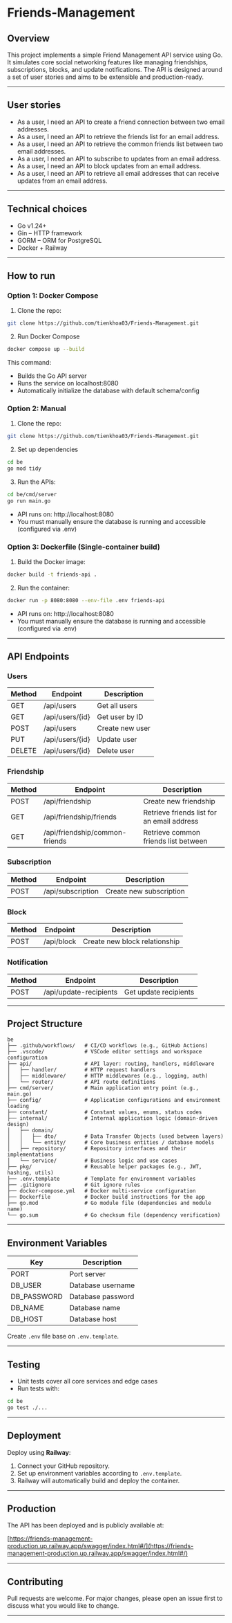 # Friends-Management

## Overview
This project implements a simple Friend Management API service using Go. It simulates core social networking features like managing friendships, subscriptions, blocks, and update notifications. The API is designed around a set of user stories and aims to be extensible and production-ready.

---

## User stories
- As a user, I need an API to create a friend connection between two email
addresses.
- As a user, I need an API to retrieve the friends list for an email address.
- As a user, I need an API to retrieve the common friends list between two
email addresses.
- As a user, I need an API to subscribe to updates from an email address.
- As a user, I need an API to block updates from an email address.
- As a user, I need an API to retrieve all email addresses that can receive
updates from an email address.
---

## Technical choices

- Go v1.24+
- Gin – HTTP framework
- GORM – ORM for PostgreSQL
- Docker + Railway

---

## How to run

### Option 1: Docker Compose 

1. Clone the repo:
```bash
git clone https://github.com/tienkhoa03/Friends-Management.git
```
2. Run Docker Compose

```bash
docker compose up --build
```
This command:
- Builds the Go API server
- Runs the service on localhost:8080
- Automatically initialize the database with default schema/config

### Option 2: Manual

1. Clone the repo:
```bash
git clone https://github.com/tienkhoa03/Friends-Management.git
```
2. Set up dependencies
```bash
cd be
go mod tidy
```
3. Run the APIs:
```bash
cd be/cmd/server
go run main.go
```

- API runs on: http://localhost:8080
- You must manually ensure the database is running and accessible (configured via .env)

### Option 3: Dockerfile (Single-container build)
1. Build the Docker image:
```bash
docker build -t friends-api .
```
2. Run the container:
```bash
docker run -p 8080:8080 --env-file .env friends-api
```
- API runs on: http://localhost:8080
- You must manually ensure the database is running and accessible (configured via .env)

---

## API Endpoints

### **Users**

| Method | Endpoint           | Description    |
| ------ | ------------------ | -------------  |
| GET    | /api/users         | Get all users  |
| GET    | /api/users/{id}    | Get user by ID |
| POST   | /api/users         | Create new user|
| PUT    | /api/users/{id}    | Update user    |
| DELETE | /api/users/{id}    | Delete user    |

### **Friendship**

| Method | Endpoint                       | Description                               |
| ------ | ------------------------------ | ----------------------------------------- |
| POST   | /api/friendship                | Create new friendship                     |
| GET    | /api/friendship/friends        | Retrieve friends list for an email address|
| GET    | /api/friendship/common-friends | Retrieve common friends list between      |

### **Subscription**

| Method | Endpoint           | Description             |
| ------ | ------------------ | ----------------------  |
| POST   | /api/subscription  | Create new subscription |

### **Block**

| Method | Endpoint           | Description                    |
| ------ | ------------------ | -----------------------------  |
| POST   | /api/block         | Create new block relationship  |

### **Notification**

| Method | Endpoint                | Description            |
| ------ | ----------------------- | -------------          |
| POST    | /api/update-recipients | Get update recipients  |

---

## Project Structure

```
be
├── .github/workflows/   # CI/CD workflows (e.g., GitHub Actions)
├── .vscode/             # VSCode editor settings and workspace configuration
├── api/                 # API layer: routing, handlers, middleware
│   ├── handler/         # HTTP request handlers
│   ├── middleware/      # HTTP middlewares (e.g., logging, auth)
│   └── router/          # API route definitions
├── cmd/server/          # Main application entry point (e.g., main.go)
├── config/              # Application configurations and environment loading
├── constant/            # Constant values, enums, status codes
├── internal/            # Internal application logic (domain-driven design)
│   ├── domain/
│   │   ├── dto/         # Data Transfer Objects (used between layers)
│   │   └── entity/      # Core business entities / database models
│   ├── repository/      # Repository interfaces and their implementations
│   └── service/         # Business logic and use cases
├── pkg/                 # Reusable helper packages (e.g., JWT, hashing, utils)
├── .env.template        # Template for environment variables
├── .gitignore           # Git ignore rules
├── docker-compose.yml   # Docker multi-service configuration
├── Dockerfile           # Docker build instructions for the app
├── go.mod               # Go module file (dependencies and module name)
└── go.sum               # Go checksum file (dependency verification)

```

---

## Environment Variables

| Key          | Description        |
| ------------ | ------------------ |
| PORT         | Port server        |
| DB\_USER     | Database username  |
| DB\_PASSWORD | Database password  |
| DB\_NAME     | Database name      |
| DB\_HOST     | Database host      |


Create `.env` file base on `.env.template`.

---

## Testing
- Unit tests cover all core services and edge cases
- Run tests with:
```bash
cd be
go test ./...
```

---

## Deployment

Deploy using **Railway**:

1. Connect your GitHub repository.
2. Set up environment variables according to `.env.template`.
3. Railway will automatically build and deploy the container.

---

## Production

The API has been deployed and is publicly available at:

[https://friends-management-production.up.railway.app/swagger/index.html#/](https://friends-management-production.up.railway.app/swagger/index.html#/)

---
## Contributing

Pull requests are welcome. For major changes, please open an issue first to discuss what you would like to change.

---
